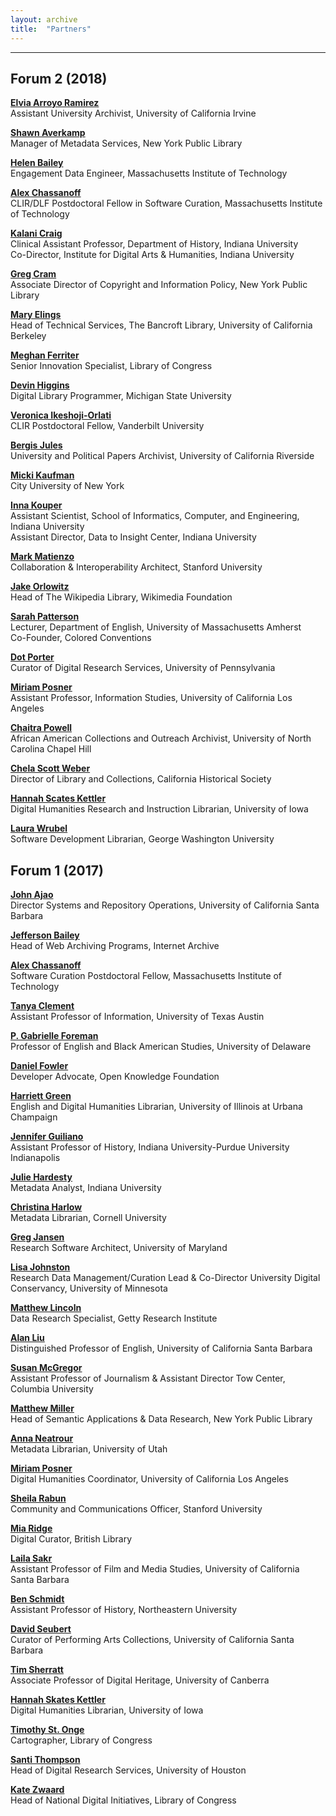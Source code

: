 ```yaml
---
layout: archive
title:  "Partners"
---
```

---

## Forum 2 (2018)

[**Elvia Arroyo Ramirez**](https://www.linkedin.com/in/elvia-arroyo-ramirez-1a1b3451/)<br/>
Assistant University Archivist, University of California Irvine

[**Shawn Averkamp**](https://www.linkedin.com/in/shawnaverkamp/)<br/>
Manager of Metadata Services, New York Public Library 

[**Helen Bailey**](https://about.me/hbailey)<br/>
Engagement Data Engineer, Massachusetts Institute of Technology

[**Alex Chassanoff**](https://softarchitectures.wordpress.com/)<br/>
CLIR/DLF Postdoctoral Fellow in Software Curation, Massachusetts Institute of Technology

[**Kalani Craig**](http://www.kalanicraig.com/)<br/>
Clinical Assistant Professor, Department of History, Indiana University<br/>
Co-Director, Institute for Digital Arts & Humanities, Indiana University

[**Greg Cram**](https://www.linkedin.com/in/gregcram/)<br/>
Associate Director of Copyright and Information Policy, New York Public Library

[**Mary Elings**](http://update.lib.berkeley.edu/2018/03/29/the-bancroft-library-announces-new-head-of-technical-services/)<br/>
Head of Technical Services, The Bancroft Library, University of California Berkeley

[**Meghan Ferriter**](http://meghaninmotion.com/)<br/>
Senior Innovation Specialist, Library of Congress

[**Devin Higgins**](http://staff.lib.msu.edu/higgi135/)<br/>
Digital Library Programmer, Michigan State University

[**Veronica Ikeshoji-Orlati**](http://vikeshojiorlati.com/)<br/>
CLIR Postdoctoral Fellow, Vanderbilt University

[**Bergis Jules**](https://library.ucr.edu/about/directory/staff/bergis-jules)<br/>
University and Political Papers Archivist, University of California Riverside

[**Micki Kaufman**](https://www.mickikaufman.com/)<br/>
City University of New York 

[**Inna Kouper**](https://www.sice.indiana.edu/all-people/profile.html?profile_id=42)<br/>
Assistant Scientist, School of Informatics, Computer, and Engineering, Indiana University<br/>
Assistant Director, Data to Insight Center, Indiana University

[**Mark Matienzo**](https://matienzo.org/)<br/>
Collaboration & Interoperability Architect, Stanford University

[**Jake Orlowitz**](https://www.linkedin.com/in/jake-orlowitz-58321656/)<br/>
Head of The Wikipedia Library, Wikimedia Foundation

[**Sarah Patterson**](https://www.umass.edu/english/member/sarah-patterson)<br/>
Lecturer, Department of English, University of Massachusetts Amherst<br/>
Co-Founder, Colored Conventions

[**Dot Porter**](http://dla.library.upenn.edu/dla/staff/record.html?id=619)<br/>
Curator of Digital Research Services, University of Pennsylvania

[**Miriam Posner**](http://miriamposner.com/)<br/>
Assistant Professor, Information Studies, University of California Los Angeles

[**Chaitra Powell**](https://library.unc.edu/about/staff/chaitra-powell/)<br/>
African American Collections and Outreach Archivist, University of North Carolina Chapel Hill

[**Chela Scott Weber**](https://www.linkedin.com/in/chela-scott-weber-b5816a127/)<br/>
Director of Library and Collections, California Historical Society

[**Hannah Scates Kettler**](https://hannahscateskettler.com/)<br/>
Digital Humanities Research and Instruction Librarian, University of Iowa

[**Laura Wrubel**](https://library.gwu.edu/users/Wrubel)<br/>
Software Development Librarian, George Washington University

## Forum 1 (2017)

[**John Ajao**](https://www.linkedin.com/in/johnajao//)<br/>
Director Systems and Repository Operations, University of California Santa Barbara

[**Jefferson Bailey**](http://www.jeffersonbailey.com/)<br/>
Head of Web Archiving Programs, Internet Archive

[**Alex Chassanoff**](https://softarchitectures.wordpress.com/)<br/>
Software Curation Postdoctoral Fellow, Massachusetts Institute of Technology 

[**Tanya Clement**](http://tanyaclement.org/)<br/>
Assistant Professor of Information, University of Texas Austin 

[**P. Gabrielle Foreman**](http://www.english.udel.edu/people/Pages/bio.aspx?i=48)<br/>
Professor of English and Black American Studies, University of Delaware

[**Daniel Fowler**](http://www.danfowler.net/about/)<br/>
Developer Advocate, Open Knowledge Foundation

[**Harriett Green**](http://harriettgreen.info/)<br/>
English and Digital Humanities Librarian, University of Illinois at Urbana Champaign 

[**Jennifer Guiliano**](http://jguiliano.com/)<br/>
Assistant Professor of History, Indiana University-Purdue University Indianapolis

[**Julie Hardesty**](http://www.juliehardesty.com/)<br/>
Metadata Analyst, Indiana University

[**Christina Harlow**](http://christinaharlow.com/)<br/>
Metadata Librarian, Cornell University

[**Greg Jansen**](https://ischool.umd.edu/faculty-staff/greg-jansen)<br/>
Research Software Architect, University of Maryland

[**Lisa Johnston**](https://www.lib.umn.edu/about/staff/lisa-johnston)<br/>
Research Data Management/Curation Lead & Co-Director University Digital Conservancy, University of Minnesota

[**Matthew Lincoln**](http://matthewlincoln.net/)<br/>
Data Research Specialist, Getty Research Institute

[**Alan Liu**](http://liu.english.ucsb.edu/)<br/>
Distinguished Professor of English, University of California Santa Barbara

[**Susan McGregor**](https://journalism.columbia.edu/faculty/susan-mcgregor)<br/>
Assistant Professor of Journalism & Assistant Director Tow Center, Columbia University

[**Matthew Miller**](http://thisismattmiller.com/)<br/>
Head of Semantic Applications & Data Research, New York Public Library

[**Anna Neatrour**](https://about.me/anna.neatrour)<br/>
Metadata Librarian, University of Utah

[**Miriam Posner**](http://www.miriamposner.com/)<br/>
Digital Humanities Coordinator, University of California Los Angeles

[**Sheila Rabun**](http://iiif.io/news/2016/08/05/community-manager/)<br/>
Community and Communications Officer, Stanford University

[**Mia Ridge**](http://www.miaridge.com/)<br/>
Digital Curator, British Library

[**Laila Sakr**](http://www.filmandmedia.ucsb.edu/people/faculty/shereensakr/shereensakr.html)<br/>
Assistant Professor of Film and Media Studies, University of California Santa Barbara

[**Ben Schmidt**](http://benschmidt.org/)<br/>
Assistant Professor of History, Northeastern University

[**David Seubert**](https://www.linkedin.com/in/david-seubert-b0b6a343/)<br/>
Curator of Performing Arts Collections, University of California Santa Barbara

[**Tim Sherratt**](https://timsherratt.org/)<br/>
Associate Professor of Digital Heritage, University of Canberra

[**Hannah Skates Kettler**](https://www.linkedin.com/in/hannahskettler)<br/>
Digital Humanities Librarian, University of Iowa

[**Timothy St. Onge**](http://timstonge.weebly.com/)<br/>
Cartographer, Library of Congress

[**Santi Thompson**](http://orcid.org/0000-0002-0337-6439)<br/>
Head of Digital Research Services, University of Houston

[**Kate Zwaard**](https://www.linkedin.com/in/kzwaard)<br/>
Head of National Digital Initiatives, Library of Congress
